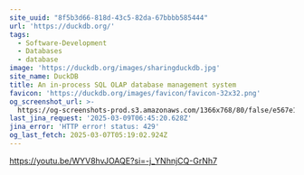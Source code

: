 ```yaml
---
site_uuid: "8f5b3d66-818d-43c5-82da-67bbbb585444"
url: 'https://duckdb.org/'
tags:
  - Software-Development
  - Databases
  - database
image: 'https://duckdb.org/images/sharingduckdb.jpg'
site_name: DuckDB
title: An in-process SQL OLAP database management system
favicon: 'https://duckdb.org/images/favicon/favicon-32x32.png'
og_screenshot_url: >-
  https://og-screenshots-prod.s3.amazonaws.com/1366x768/80/false/e567e1e36a98588256f59e24d07868c8e82c58d9165dc56222d14d6445884b06.jpeg
last_jina_request: '2025-03-09T06:45:20.628Z'
jina_error: 'HTTP error! status: 429'
og_last_fetch: 2025-03-07T05:19:02.924Z
---
```

https://youtu.be/WYV8hvJOAQE?si=-j_YNhnjCQ-GrNh7
